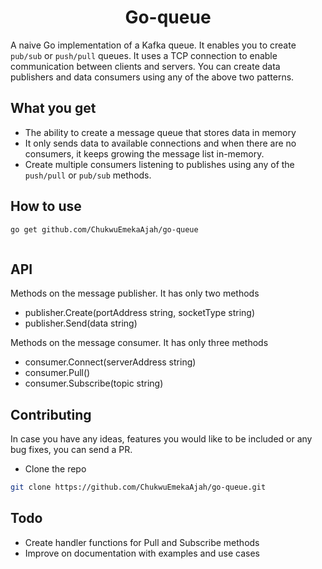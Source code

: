 <h1 align="center">Go-queue</h1>

A naive Go implementation of a Kafka queue. It enables you to create `pub/sub` or `push/pull` queues. It uses a TCP connection to enable communication between clients and servers. You can create data publishers and data consumers using any of the above two patterns.


## What you get
- The ability to create a message queue that stores data in memory 
- It only sends data to available connections and when there are no consumers, it keeps growing the message list in-memory.
- Create multiple consumers listening to publishes using any of the `push/pull` or `pub/sub` methods.


## How to use
```bash
go get github.com/ChukwuEmekaAjah/go-queue
```

```go

```

## API 
Methods on the message publisher. It has only two methods
- publisher.Create(portAddress string, socketType string)
- publisher.Send(data string)

Methods on the message consumer. It has only three methods
- consumer.Connect(serverAddress string)
- consumer.Pull()
- consumer.Subscribe(topic string)



## Contributing
In case you have any ideas, features you would like to be included or any bug fixes, you can send a PR.

- Clone the repo

```bash
git clone https://github.com/ChukwuEmekaAjah/go-queue.git
```

## Todo
- Create handler functions for Pull and Subscribe methods
- Improve on documentation with examples and use cases
